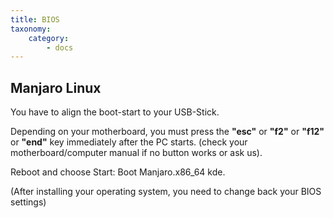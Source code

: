 ```yaml
---
title: BIOS
taxonomy:
    category:
        - docs
---
```


## Manjaro Linux

You have to align the boot-start to your USB-Stick.

Depending on your motherboard, you must press the __"esc"__ or __"f2"__ or __"f12"__ or __"end"__ key immediately after the PC starts.
(check your motherboard/computer manual if no button works or ask us).

Reboot and choose Start: Boot Manjaro.x86_64 kde.

(After installing your operating system, you need to change back your BIOS settings)